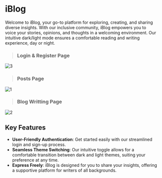 # iBlog

Welcome to iBlog, your go-to platform for exploring, creating, and sharing diverse insights. 
With our inclusive community, iBlog empowers you to voice your stories, opinions, and thoughts in a
welcoming environment. Our intuitive dark/light mode ensures a comfortable reading and writing experience, day or night.


> ###  Login & Register Page
![3](https://github.com/isinnur/fullstack-blog-app/assets/98089962/51b20453-c431-474d-a1e6-17cac59a61a2)

> ### Posts Page
![1](https://github.com/isinnur/fullstack-blog-app/assets/98089962/5b47e983-e5ef-41ee-9f91-8c35db9ad2b2)

> ###  Blog Writting Page
![2](https://github.com/isinnur/fullstack-blog-app/assets/98089962/10e5c27e-221d-47e8-a7f0-e751ae5beeb5)

## Key Features

- **User-Friendly Authentication**: Get started easily with our streamlined login and sign-up process.
- **Seamless Theme Switching**: Our intuitive toggle allows for a comfortable transition between dark and light themes, suiting your preference at any time.
- **Express Freely**: iBlog is designed for you to share your insights, offering a supportive platform for writers of all backgrounds.
